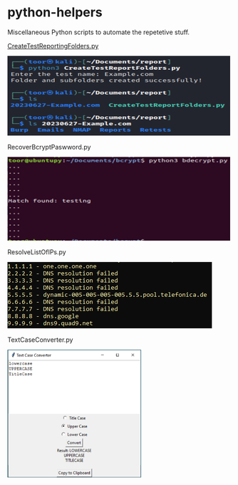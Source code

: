 # python-helpers
Miscellaneous Python scripts to automate the repetetive stuff.

[CreateTestReportingFolders.py]([url](https://github.com/mr-tomr/python-helpers/blob/main/CreateTestReportingFolders.py))

<img src="https://github.com/mr-tomr/python-helpers/blob/main/images/CreateTestReportFolders.png" alt="Alt Text" style="width: 500px;">

RecoverBcryptPaswword.py

<img src="https://github.com/mr-tomr/python-helpers/blob/main/images/bcrypt.png" alt="Alt Text" style="width: 500px;">

ResolveListOfIPs.py

![ResolveListofIPs.py](https://github.com/mr-tomr/python-helpers/blob/main/images/resolveListOfIPs.png)


TextCaseConverter.py

<img src="https://github.com/mr-tomr/python-helpers/blob/main/images/TextCaseConverter.png" alt="Alt Text" style="width: 300px;">

